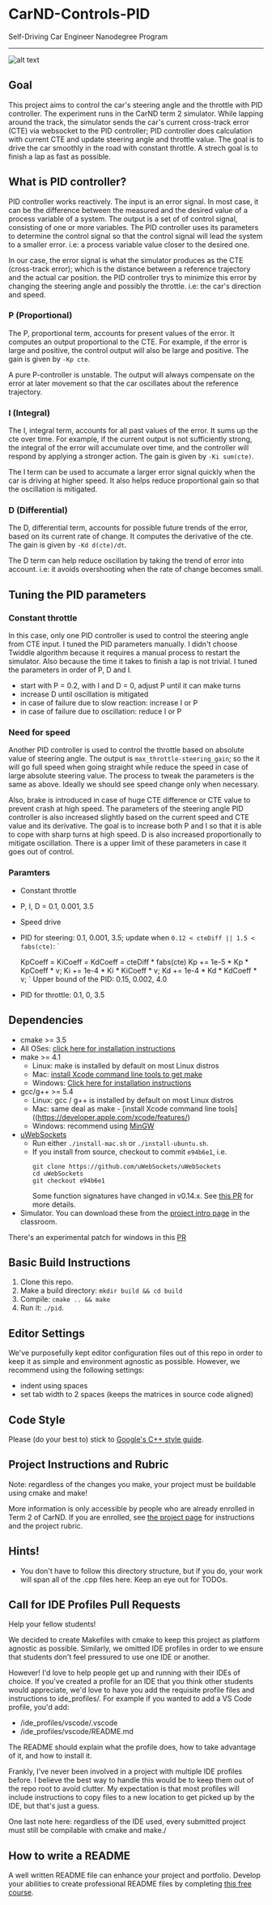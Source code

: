 # CarND-Controls-PID
Self-Driving Car Engineer Nanodegree Program

---
[image1]: ./PIDdemo70mph.gif

![alt text][image1]

## Goal
This project aims to control the car's steering angle and the throttle with PID controller.
The experiment runs in the CarND term 2 simulator. While lapping around the track, the simulator sends the car's current cross-track error (CTE) via websocket to the PID controller; PID controller does calculation with current CTE and update steering angle and throttle value. The goal is to drive the car smoothly in the road with constant throttle. A strech goal is to finish a lap as fast as possible.

## What is PID controller?
PID controller works reactively. The input is an error signal. In most case, it can be the difference between the measured and the desired value of a process variable of a system. The output is a set of of control signal, consisting of one or more variables. The PID controller uses its parameters to determine the control signal so that the control signal will lead the system to a smaller error. i.e: a process variable value closer to the desired one.

In our case, the error signal is what the simulator produces as the CTE (cross-track error); which is the distance between a reference trajectory and the actual car position. the PID controller trys to minimize this error by changing the steering angle and possibly the throttle. i.e: the car's direction and speed.

### P (Proportional)
The P, proportional term, accounts for present values of the error. It computes an output proportional to the CTE. For example, if the error is large and positive, the control output will also be large and positive. The gain is given by `-Kp cte`.

A pure P-controller is unstable. The output will always compensate on the error at later movement so that the car oscillates about the reference trajectory.

### I (Integral)
The I, integral term, accounts for all past values of the error. It sums up the cte over time. For example, if the current output is not sufficiently strong, the integral of the error will accumulate over time, and the controller will respond by applying a stronger action. The gain is given by `-Ki sum(cte)`.

The I term can be used to accumate a larger error signal quickly when the car is driving at higher speed. It also helps reduce proportional gain so that the oscillation is mitigated.

### D (Differential)
The D, differential term, accounts for possible future trends of the error, based on its current rate of change. It computes the derivative of the cte. The gain is given by `-Kd d(cte)/dt`.

The D term can help reduce oscillation by taking the trend of error into account. i.e: it avoids overshooting when the rate of change becomes small.

## Tuning the PID parameters
### Constant throttle
In this case, only one PID controller is used to control the steering angle from CTE input. I tuned the PID parameters manually. I didn't choose Twiddle algorithm because it requires a manual process to restart the simulator. Also because the time it takes to finish a lap is not trivial. I tuned the parameters in order of P, D and I.

* start with P = 0.2, with I and D = 0, adjust P until it can make turns
* increase D until oscillation is mitigated
* in case of failure due to slow reaction: increase I or P
* in case of failure due to oscillation: reduce I or P

### Need for speed
Another PID controller is used to control the throttle based on absolute value of steering angle. The output is `max_throttle-steering_gain`; so the it will go full speed when going straight while reduce the speed in case of large absolute steering value. The process to tweak the parameters is the same as above. Ideally we should see speed change only when necessary.

Also, brake is introduced in case of huge CTE difference or CTE value to prevent crash at high speed. The parameters of the steering angle PID controller is also increased slightly based on the current speed and CTE value and its derivative. The goal is to increase both P and I so that it is able to cope with sharp turns at high speed. D is also increased proportionally to mitigate oscillation. There is a upper limit of these parameters in case it goes out of control.

### Paramters
* Constant throttle
 * P, I, D = 0.1, 0.001, 3.5
* Speed drive
 * PID for steering: 0.1, 0.001, 3.5;
    update when `0.12 < cteDiff || 1.5 < fabs(cte)`:
    `
    
    KpCoeff = KiCoeff = KdCoeff = cteDiff * fabs(cte)
    Kp += 1e-5 * Kp * KpCoeff * v;
    Ki += 1e-4 * Ki * KiCoeff * v;
    Kd += 1e-4 * Kd * KdCoeff * v;
    `
    Upper bound of the PID: 0.15, 0.002, 4.0
 * PID for throttle: 0.1, 0, 3.5

## Dependencies

* cmake >= 3.5
 * All OSes: [click here for installation instructions](https://cmake.org/install/)
* make >= 4.1
  * Linux: make is installed by default on most Linux distros
  * Mac: [install Xcode command line tools to get make](https://developer.apple.com/xcode/features/)
  * Windows: [Click here for installation instructions](http://gnuwin32.sourceforge.net/packages/make.htm)
* gcc/g++ >= 5.4
  * Linux: gcc / g++ is installed by default on most Linux distros
  * Mac: same deal as make - [install Xcode command line tools]((https://developer.apple.com/xcode/features/)
  * Windows: recommend using [MinGW](http://www.mingw.org/)
* [uWebSockets](https://github.com/uWebSockets/uWebSockets)
  * Run either `./install-mac.sh` or `./install-ubuntu.sh`.
  * If you install from source, checkout to commit `e94b6e1`, i.e.
    ```
    git clone https://github.com/uWebSockets/uWebSockets 
    cd uWebSockets
    git checkout e94b6e1
    ```
    Some function signatures have changed in v0.14.x. See [this PR](https://github.com/udacity/CarND-MPC-Project/pull/3) for more details.
* Simulator. You can download these from the [project intro page](https://github.com/udacity/self-driving-car-sim/releases) in the classroom.

There's an experimental patch for windows in this [PR](https://github.com/udacity/CarND-PID-Control-Project/pull/3)

## Basic Build Instructions

1. Clone this repo.
2. Make a build directory: `mkdir build && cd build`
3. Compile: `cmake .. && make`
4. Run it: `./pid`. 

## Editor Settings

We've purposefully kept editor configuration files out of this repo in order to
keep it as simple and environment agnostic as possible. However, we recommend
using the following settings:

* indent using spaces
* set tab width to 2 spaces (keeps the matrices in source code aligned)

## Code Style

Please (do your best to) stick to [Google's C++ style guide](https://google.github.io/styleguide/cppguide.html).

## Project Instructions and Rubric

Note: regardless of the changes you make, your project must be buildable using
cmake and make!

More information is only accessible by people who are already enrolled in Term 2
of CarND. If you are enrolled, see [the project page](https://classroom.udacity.com/nanodegrees/nd013/parts/40f38239-66b6-46ec-ae68-03afd8a601c8/modules/f1820894-8322-4bb3-81aa-b26b3c6dcbaf/lessons/e8235395-22dd-4b87-88e0-d108c5e5bbf4/concepts/6a4d8d42-6a04-4aa6-b284-1697c0fd6562)
for instructions and the project rubric.

## Hints!

* You don't have to follow this directory structure, but if you do, your work
  will span all of the .cpp files here. Keep an eye out for TODOs.

## Call for IDE Profiles Pull Requests

Help your fellow students!

We decided to create Makefiles with cmake to keep this project as platform
agnostic as possible. Similarly, we omitted IDE profiles in order to we ensure
that students don't feel pressured to use one IDE or another.

However! I'd love to help people get up and running with their IDEs of choice.
If you've created a profile for an IDE that you think other students would
appreciate, we'd love to have you add the requisite profile files and
instructions to ide_profiles/. For example if you wanted to add a VS Code
profile, you'd add:

* /ide_profiles/vscode/.vscode
* /ide_profiles/vscode/README.md

The README should explain what the profile does, how to take advantage of it,
and how to install it.

Frankly, I've never been involved in a project with multiple IDE profiles
before. I believe the best way to handle this would be to keep them out of the
repo root to avoid clutter. My expectation is that most profiles will include
instructions to copy files to a new location to get picked up by the IDE, but
that's just a guess.

One last note here: regardless of the IDE used, every submitted project must
still be compilable with cmake and make./

## How to write a README
A well written README file can enhance your project and portfolio.  Develop your abilities to create professional README files by completing [this free course](https://www.udacity.com/course/writing-readmes--ud777).


